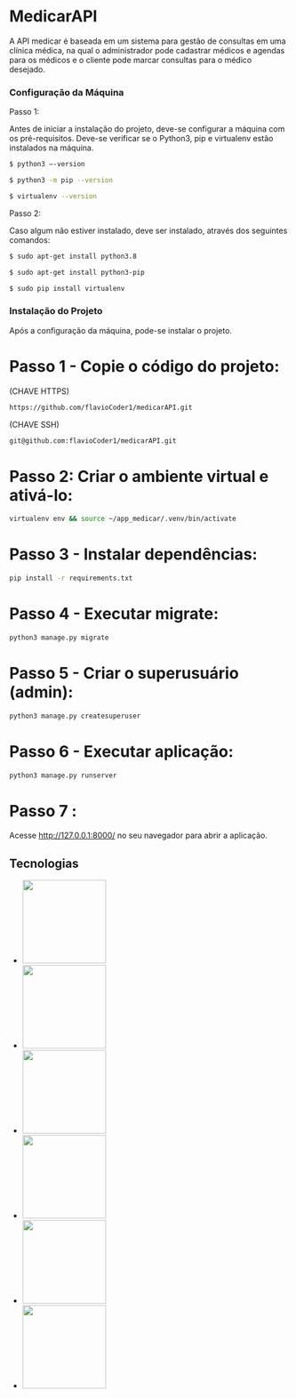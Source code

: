 # MedicarAPI

A API medicar é baseada em um sistema para gestão de consultas em uma clínica médica, na qual o administrador pode cadastrar médicos e agendas para os médicos e o cliente pode marcar consultas para o médico desejado.

### Configuração da Máquina

Passo 1:

Antes de iniciar a instalação do projeto, deve-se configurar a máquina com os pré-requisitos. Deve-se verificar se o Python3, pip e virtualenv estão instalados na máquina.

```sh
$ python3 –-version
```

```sh
$ python3 -m pip --version
```

```sh
$ virtualenv --version
```

Passo 2:

Caso algum não estiver instalado, deve ser instalado, através dos seguintes comandos:

```sh
$ sudo apt-get install python3.8
```

```sh
$ sudo apt-get install python3-pip
```

```sh
$ sudo pip install virtualenv
```
### Instalação do Projeto

Após a configuração da máquina, pode-se instalar o projeto.

# Passo 1 - Copie o código do projeto:

(CHAVE HTTPS)
```sh
https://github.com/flavioCoder1/medicarAPI.git
```

(CHAVE SSH) 
```sh
git@github.com:flavioCoder1/medicarAPI.git
```

# Passo 2: Criar o ambiente virtual e ativá-lo:

```sh
virtualenv env && source ~/app_medicar/.venv/bin/activate
```

# Passo 3 - Instalar dependências:

```sh
pip install -r requirements.txt
```

# Passo 4 - Executar migrate:

```sh
python3 manage.py migrate
```

# Passo 5 - Criar o superusuário (admin):

```sh
python3 manage.py createsuperuser
```

# Passo 6 - Executar aplicação:

```sh
python3 manage.py runserver
```

# Passo 7 :

Acesse http://127.0.0.1:8000/ no seu navegador para abrir a aplicação.

## Tecnologias

- <img src="https://camo.githubusercontent.com/e34e1fd8b88a76ad738eff256a773aa6c69b412c/68747470733a2f2f7777772e646a616e676f70726f6a6563742e636f6d2f732f696d672f6c6f676f732f646a616e676f2d6c6f676f2d6e656761746976652e706e67" width="150">
- <img src="https://www.django-rest-framework.org/img/logo.png" width="150">
- <img src="https://www.python.org/static/community_logos/python-logo.png" width="150">
- <img src="https://www.docker.com/wp-content/uploads/2022/03/horizontal-logo-monochromatic-white.png" width="150">
- <img src="https://www.seekpng.com/png/full/525-5256723_docker-compose-logo.png" height="150" width="150">
- <img src="https://upload.wikimedia.org/wikipedia/commons/e/ec/Heroku_logo.svg" width="150">
